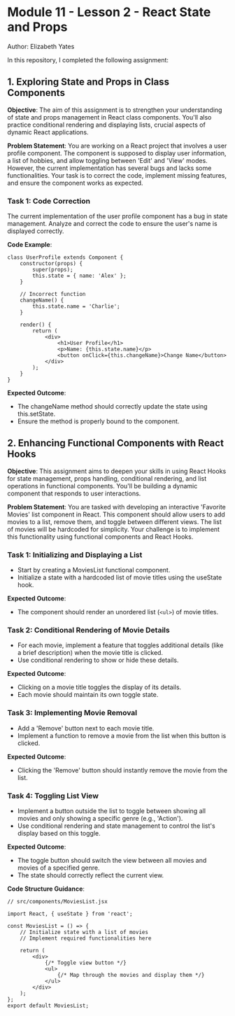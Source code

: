 # Module 11 - Lesson 2 - React State and Props
Author: Elizabeth Yates

In this repository, I completed the following assignment: 

## 1. Exploring State and Props in Class Components

**Objective**: The aim of this assignment is to strengthen your understanding of state and props management in React class components. You'll also practice conditional rendering and displaying lists, crucial aspects of dynamic React applications.

**Problem Statement**: You are working on a React project that involves a user profile component. The component is supposed to display user information, a list of hobbies, and allow toggling between 'Edit' and 'View' modes. However, the current implementation has several bugs and lacks some functionalities. Your task is to correct the code, implement missing features, and ensure the component works as expected.

### Task 1: Code Correction

The current implementation of the user profile component has a bug in state management. Analyze and correct the code to ensure the user's name is displayed correctly.

**Code Example**:

    class UserProfile extends Component {
        constructor(props) {
            super(props);
            this.state = { name: 'Alex' };
        }

        // Incorrect function
        changeName() {
            this.state.name = 'Charlie';
        }

        render() {
            return (
                <div>
                    <h1>User Profile</h1>
                    <p>Name: {this.state.name}</p>
                    <button onClick={this.changeName}>Change Name</button>
                </div>
            );
        }
    }

**Expected Outcome**:
- The changeName method should correctly update the state using this.setState.
- Ensure the method is properly bound to the component.

## 2. Enhancing Functional Components with React Hooks

**Objective**: This assignment aims to deepen your skills in using React Hooks for state management, props handling, conditional rendering, and list operations in functional components. You'll be building a dynamic component that responds to user interactions.

**Problem Statement**: You are tasked with developing an interactive 'Favorite Movies' list component in React. This component should allow users to add movies to a list, remove them, and toggle between different views. The list of movies will be hardcoded for simplicity. Your challenge is to implement this functionality using functional components and React Hooks.

### Task 1: Initializing and Displaying a List

- Start by creating a MoviesList functional component.
- Initialize a state with a hardcoded list of movie titles using the useState hook.

**Expected Outcome**:
- The component should render an unordered list (`<ul>`) of movie titles.

### Task 2: Conditional Rendering of Movie Details

- For each movie, implement a feature that toggles additional details (like a brief description) when the movie title is clicked.
- Use conditional rendering to show or hide these details.

**Expected Outcome**:
- Clicking on a movie title toggles the display of its details.
- Each movie should maintain its own toggle state.

### Task 3: Implementing Movie Removal

- Add a 'Remove' button next to each movie title.
- Implement a function to remove a movie from the list when this button is clicked.

**Expected Outcome**:
- Clicking the 'Remove' button should instantly remove the movie from the list.

### Task 4: Toggling List View

- Implement a button outside the list to toggle between showing all movies and only showing a specific genre (e.g., 'Action').
- Use conditional rendering and state management to control the list's display based on this toggle.

**Expected Outcome**:
- The toggle button should switch the view between all movies and movies of a specified genre.
- The state should correctly reflect the current view.


**Code Structure Guidance**:

    // src/components/MoviesList.jsx

    import React, { useState } from 'react';

    const MoviesList = () => {
        // Initialize state with a list of movies
        // Implement required functionalities here

        return (
            <div>
                {/* Toggle view button */}
                <ul>
                    {/* Map through the movies and display them */}
                </ul>
            </div>
        );
    };
    export default MoviesList;